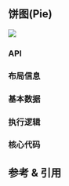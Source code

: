 ## 饼图(Pie)

![](https:/img.sz-p.cn/d3Layout-pie.png)

### API
### 布局信息
### 基本数据
### 执行逻辑
### 核心代码

## 参考 & 引用
